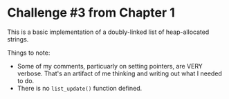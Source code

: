 # Challenge #3 from Chapter 1

This is a basic implementation of a doubly-linked list of heap-allocated strings. 

Things to note:
* Some of my comments, particuarly on setting pointers, are VERY verbose. That's an artifact of me thinking and writing out what I needed to do.
* There is no `list_update()` function defined. 
